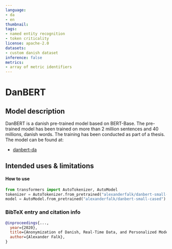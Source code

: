 ```yaml
---
language:
- da
- en
thumbnail:
tags:
- named entity recognition
- token criticality
license: apache-2.0
datasets:
- custom danish dataset
inference: false
metrics:
- array of metric identifiers
---
```


# DanBERT

## Model description

DanBERT is a danish pre-trained model based on BERT-Base. The pre-trained model has been trained on more than 2 million sentences and 40 millions, danish words. The training has been conducted as part of a thesis.  
The model can be found at:

* [danbert-da](https://huggingface.co/alexanderfalk/danbert-small-cased)

## Intended uses & limitations

#### How to use

```python
from transformers import AutoTokenizer, AutoModel  
tokenizer = AutoTokenizer.from_pretrained("alexanderfalk/danbert-small-cased")  
model = AutoModel.from_pretrained("alexanderfalk/danbert-small-cased") 
```

### BibTeX entry and citation info

```bibtex
@inproceedings{...,
  year={2020},
  title={Anonymization of Danish, Real-Time Data, and Personalized Modelling},
  author={Alexander Falk},
}
```